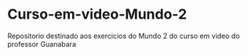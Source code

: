 # Curso-em-video-Mundo-2
Repositorio destinado aos exercicios do Mundo 2 do curso em video do professor Guanabara
